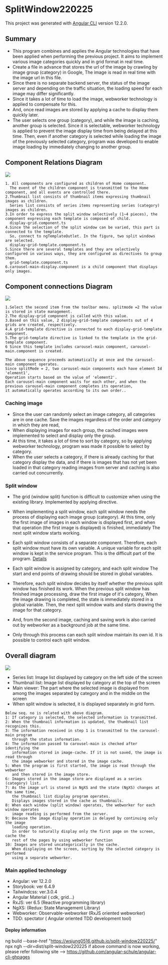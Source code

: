 # SplitWindow220225

This project was generated with [Angular CLI](https://github.com/angular/angular-cli) version 12.2.0.

## Summary
* This program combines and applies the Angular technologies that have been applied when performing the previous project.
  It aims to implement various image categories quickly and in grid format in real time.
* Create a file in advance that stores the url of the image by crawling by image group (category) in Google,
  The image is read in real time with the image url in this file.
* Since there is no separate backend server, the status of the image server and
  depending on the traffic situation, the loading speed for each image may differ significantly.
* Since it takes a lot of time to load the image, webworker technology is applied to compensate for this.
* And, once read images are stored by applying a cache to display them quickly later.
* The user selects one group (category), and while the image is caching, another group is selected.
  Since it is selectable, webworker technology is applied to prevent the image display time from being delayed at this time.
  Then, even if another category is selected while loading the image of the previously selected category,
  program was developed to enable image loading by immediately changing to another group.

## Component Relations Diagram
![](src/assets/images/component_relations.png)
~~~
1. All components are configured as children of Home component.
  The event of the children component is transmitted to the Home component, and all events are controlled there.
2.Thumbnail list consists of thumbnail items expressing thumbnail images as children.
  Series list consists of series items representing series (category) images as children.
3.In order to express the split window selectively (1~4 pieces), the component expressing each template is composed of child.
  display-grid.component.ts
4.Since the selection of the split window can be varied, this part is connected to the template.
  So, connect to ngTemplateOutlet. In the figure, two split windows are selected.
  display-grid-template.component.ts
5.Since there are several templates and they are selectively configured in various ways, they are configured as directives to group them.
  grid-template.component.ts
6.carousel-main-display.component is a child component that displays only images.
~~~
## Component connections Diagram
![](src/assets/images/sequence_diagram.png)
~~~
1.Select the second item from the toolbar menu. splitmode =2 The value is stored in state management.
2.The display-grid component is called with this value.
3.Based on this value, 2 display-grid-template components out of 4 grids are created, respectively.
4.A grid-template directive is connected to each display-grid-template component.
5.The grid-template directive is linked to the template in the grid-template component.
6 Since this template includes carousel-main component, carousel-main.component is created.

The above sequence proceeds automatically at once and the carousel-main component operates.
Since splitMode = 2, two carousel-main components each have element Id 'element1',
Operation starts based on the value of 'element2'.
Each carousel-main component waits for each other, and when the previous carousel-main component completes its operation, 
it automatically operates according to its own order..
~~~


### Caching image
* Since the user can randomly select an image category, all categories are in one cache.
  Save the images regardless of the order and category in which they are read,
* When displaying images for each group, the cached images were implemented to
  select and display only the group.
* At this time, it takes a lot of time to sort by category, so by applying webworker technology,
  program was made it possible to select by category.
* When the user selects a category, if there is already caching for that category
  display the data, and if there is images that has not yet been loaded in that category
  reading images from server and caching is also carried out concurrently.
### Split window
* The grid (window split) function is difficult to customize when using the existing library.
  Implemented by applying directive.
* When implementing a split window, each split window needs the process of displaying each image group (category).
  At this time, only the first image of images in each window is displayed first, and when that operation (the first image is displayed)
  is finished, immediately The next split window starts working.
* Each split window consists of a separate component. Therefore, each split window
  must have its own variable. A unique variable for each split window is kept in the service program.
  This is the difficult part of the program. [Details](src/assets/md/grid.md)


* Each split window is assigned by category, and each split window
  The start and end points of drawing should be stored in global variables.
* Therefore, each split window decides by itself whether the previous split window has finished its work.
  When the previous split window has finished image processing, draw the first image of it's category,
  When the image drawing is completed, the state is immediately stored in a global variable.
  Then, the next split window waits and starts drawing the image for that category.
* And, from the second image, caching and saving work is also carried out by webworker as a background job at the same time.
* Only through this process can each split window maintain its own id.
  It is possible to control each split window.


## Overall diagram
![](src/assets/md/images/split-structure.png)
* Series list: Image list displayed by category on the left side of the screen
* Thumbnail list: Image list displayed by category at the top of the screen
* Main viewer: The part where the selected image is displayed from among the
  images separated by category and in the middle on the screen
* When split window is selected, it is displayed separately in grid form.
~~~
Below seq. no is related with above diagram.
1: If category is selected, the selected information is transmitted.
2: When the thumbnail information is updated, the thumbnail list recognizes this.
3: The information received in step 1 is transmitted to the carousel-main program
   through the status information.
4: The information passed to carousel-main is checked after identifying the 
   information stored in image-cache. If it is not saved, the image is read through 
   the image webworker and stored in the image cache.
5: When the program is first started, the image is read through the webworker 
   and then stored in the image store.
6: Images stored in the image store are displayed as a series (category) list.
7: As the image url is stored in NgXS and the state (NgXS) changes at the same time,
   the thumbnail list display program operates.
   Displays images stored in the cache as thumbnails.
8: When each window (split window) operates, the webworker for each window operates
   image reading is performed from the server.
9: Because the image display operation is delayed by continuing only the image
   loading operation.
   In order to naturally display only the first page on the screen, cache the 
   rest of the pages by using webworker function
10: Images are stored uncategorically in the cache.
   When displaying on the screen, sorting by the selected category is performed 
   using a separate webworker.
~~~

### Main applied technology
* Angular: ver 12.2.0
* Storybook: ver 6.4.9
* Tailwindcss: ver.3.0.4
* Angular Material ( cdk, grid...)
* RxJS: ver 6.5 (Reactive programming library)
* NgXS: (Redux: State Management Library)
* Webworker: Observable-webworker (RxJS oriented webworker)
* TDD: spectator ( Angular oriented TDD development tool)


#### Deploy information

ng build --base-href "https://wsjung0516.github.io/split-window220225/"
npx ngh --dir=dist/split-window220225
if above command is now working, please refer following site --> https://github.com/angular-schule/angular-cli-ghpages




